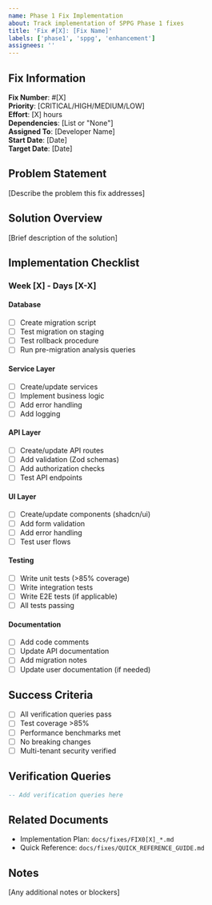 ```yaml
---
name: Phase 1 Fix Implementation
about: Track implementation of SPPG Phase 1 fixes
title: 'Fix #[X]: [Fix Name]'
labels: ['phase1', 'sppg', 'enhancement']
assignees: ''
---
```


## Fix Information

**Fix Number**: #[X]  
**Priority**: [CRITICAL/HIGH/MEDIUM/LOW]  
**Effort**: [X] hours  
**Dependencies**: [List or "None"]  
**Assigned To**: [Developer Name]  
**Start Date**: [Date]  
**Target Date**: [Date]

## Problem Statement

[Describe the problem this fix addresses]

## Solution Overview

[Brief description of the solution]

## Implementation Checklist

### Week [X] - Days [X-X]

#### Database
- [ ] Create migration script
- [ ] Test migration on staging
- [ ] Test rollback procedure
- [ ] Run pre-migration analysis queries

#### Service Layer
- [ ] Create/update services
- [ ] Implement business logic
- [ ] Add error handling
- [ ] Add logging

#### API Layer
- [ ] Create/update API routes
- [ ] Add validation (Zod schemas)
- [ ] Add authorization checks
- [ ] Test API endpoints

#### UI Layer
- [ ] Create/update components (shadcn/ui)
- [ ] Add form validation
- [ ] Add error handling
- [ ] Test user flows

#### Testing
- [ ] Write unit tests (>85% coverage)
- [ ] Write integration tests
- [ ] Write E2E tests (if applicable)
- [ ] All tests passing

#### Documentation
- [ ] Add code comments
- [ ] Update API documentation
- [ ] Add migration notes
- [ ] Update user documentation (if needed)

## Success Criteria

- [ ] All verification queries pass
- [ ] Test coverage >85%
- [ ] Performance benchmarks met
- [ ] No breaking changes
- [ ] Multi-tenant security verified

## Verification Queries

```sql
-- Add verification queries here
```

## Related Documents

- Implementation Plan: `docs/fixes/FIX0[X]_*.md`
- Quick Reference: `docs/fixes/QUICK_REFERENCE_GUIDE.md`

## Notes

[Any additional notes or blockers]
